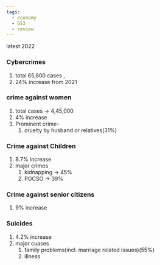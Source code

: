 ```yaml
---
tags:
  - economy
  - GS3
  - review
---
```

latest 2022

### Cybercrimes
1. total 65,800 cases , 
2. 24% increase from 2021
### crime against women 
1. total cases -> 4,45,000
2. 4% increase
3. Prominent crime-
	1. cruelty by husband or relatives(31%)
### Crime against Children
1. 8.7% increase
2. major crimes
	1. kidnapping -> 45%
	2. POCSO -> 39%
### Crime against senior citizens
1. 9% increase
### Suicides
1. 4.2% increase
2. major cuases
	1. family problems(incl. marriage related issues)(55%)
	2. illness